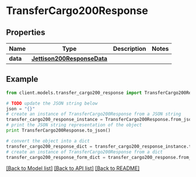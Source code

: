 # TransferCargo200Response


## Properties

Name | Type | Description | Notes
------------ | ------------- | ------------- | -------------
**data** | [**Jettison200ResponseData**](Jettison200ResponseData.md) |  | 

## Example

```python
from client.models.transfer_cargo200_response import TransferCargo200Response

# TODO update the JSON string below
json = "{}"
# create an instance of TransferCargo200Response from a JSON string
transfer_cargo200_response_instance = TransferCargo200Response.from_json(json)
# print the JSON string representation of the object
print TransferCargo200Response.to_json()

# convert the object into a dict
transfer_cargo200_response_dict = transfer_cargo200_response_instance.to_dict()
# create an instance of TransferCargo200Response from a dict
transfer_cargo200_response_form_dict = transfer_cargo200_response.from_dict(transfer_cargo200_response_dict)
```
[[Back to Model list]](../README.md#documentation-for-models) [[Back to API list]](../README.md#documentation-for-api-endpoints) [[Back to README]](../README.md)


